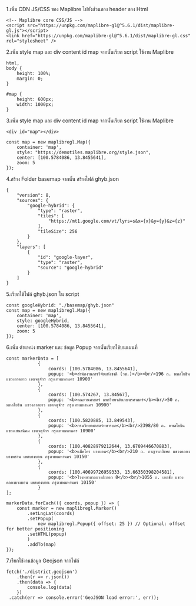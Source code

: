 1.เพิ่ม CDN JS/CSS ของ Maplibre ไปยังส่วนของ header ของ Html
```
<!-- Maplibre core CSS/JS -->
<script src="https://unpkg.com/maplibre-gl@^5.6.1/dist/maplibre-gl.js"></script>
<link href="https://unpkg.com/maplibre-gl@^5.6.1/dist/maplibre-gl.css" rel="stylesheet" />
```

2.เพิ่ม style map และ div content id map จากนั้นเรียก script ใช้งาน Maplibre

```
html,
body {
    height: 100%;
    margin: 0;
}

#map {
    height: 600px;
    width: 1000px;
}
```


3.เพิ่ม style map และ div content id map จากนั้นเรียก script ใช้งาน Maplibre

```
<div id="map"></div>

const map = new maplibregl.Map({
    container: 'map',
    style: "https://demotiles.maplibre.org/style.json",
    center: [100.5784086, 13.8455641],
    zoom: 5
});
```

4.สร้าง Folder basemap จากนั้น สร้างไฟล์ ghyb.json
```
{
    "version": 8,
    "sources": {
        "google-hybrid": {
            "type": "raster",
            "tiles": [
                "https://mt1.google.com/vt/lyrs=s&x={x}&y={y}&z={z}"
            ],
            "tileSize": 256
        }
    },
    "layers": [
        {
            "id": "google-layer",
            "type": "raster",
            "source": "google-hybrid"
        }
    ]
}
```

5.เรียกใช้ไฟล์ ghyb.json ใน script
```
const googleHybrid: "./basemap/ghyb.json"
const map = new maplibregl.Map({
    container: 'map',
    style: googleHybrid,
    center: [100.5784086, 13.8455641],
    zoom: 5
});
```

6.เพิ่ม ตำแหน่ง marker และ ข้อมูล Popup จากนั้นเรียกใช้บนแผนที่
```
const markerData = [
            {
                coords: [100.5784086, 13.8455641],
                popup: '<b>สำนักงานการวิจัยแห่งชาติ (วช.)</b><br/>196 ถ. พหลโยธิน แขวงลาดยาว เขตจตุจักร กรุงเทพมหานคร 10900'
            },
            {
                coords: [100.574267, 13.84567],
                popup: '<b>คณะวนศาสตร์ มหาวิทยาลัยเกษตรศาสตร์</b><br/>50 ถ. พหลโยธิน แขวงลาดยาว เขตจตุจักร กรุงเทพมหานคร 10900'
            },
            {
                coords: [100.5820885, 13.849543],
                popup: '<b>กรมวิทยาศาสตร์ทหารบก</b><br/>2398/80 ถ. พหลโยธิน แขวงเสนานิคม เขตจตุจักร กรุงเทพมหานคร 10900'
            },
            {
                coords: [100.40828979212644, 13.6709446670883],
                popup: '<b>แม็คโคร บางบอน</b><br/>210 ถ. กาญจนาภิเษก แขวงคลองบางพราน เขตบางบอน กรุงเทพมหานคร 10150'
            },
            {
                coords: [100.40699726959333, 13.66350398204581],
                popup: '<b>โรงพยาบาลบางปะกอก 8</b><br/>1055 ถ. เอกชัย แขวงคลองบางบอน เขตบางบอน กรุงเทพมหานคร 10150'
            }
];

markerData.forEach(({ coords, popup }) => {
    const marker = new maplibregl.Marker()
        .setLngLat(coords)
        .setPopup(
            new maplibregl.Popup({ offset: 25 }) // Optional: offset for better positioning
        .setHTML(popup)
        )
        .addTo(map)
});
```

7.เรียกใช้งานข้อมูล Geojson จากไฟล์
```
fetch('./district.geojson')
    .then(r => r.json())
    .then(data => {
        console.log(data)
    })
 .catch(err => console.error('GeoJSON load error:', err));
```
